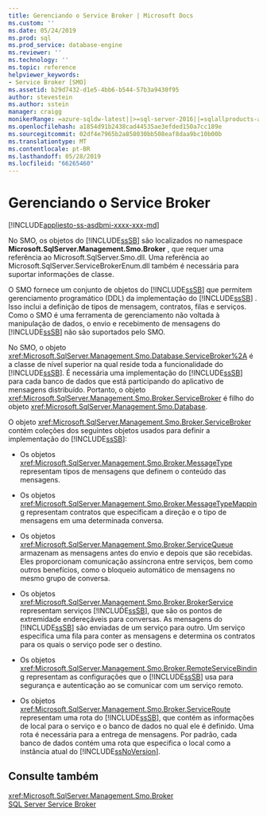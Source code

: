 ```yaml
---
title: Gerenciando o Service Broker | Microsoft Docs
ms.custom: ''
ms.date: 05/24/2019
ms.prod: sql
ms.prod_service: database-engine
ms.reviewer: ''
ms.technology: ''
ms.topic: reference
helpviewer_keywords:
- Service Broker [SMO]
ms.assetid: b29d7432-d1e5-4bb6-b544-57b3a9430f95
author: stevestein
ms.author: sstein
manager: craigg
monikerRange: =azure-sqldw-latest||>=sql-server-2016||=sqlallproducts-allversions||>=sql-server-linux-2017||=azuresqldb-mi-current
ms.openlocfilehash: a1854d91b2438cad44535ae3efded150a7cc189e
ms.sourcegitcommit: 02df4e7965b2a858030bb508eaf8daa9bc10b00b
ms.translationtype: MT
ms.contentlocale: pt-BR
ms.lasthandoff: 05/28/2019
ms.locfileid: "66265460"
---
```

# <a name="managing-service-broker"></a>Gerenciando o Service Broker

[!INCLUDE[appliesto-ss-asdbmi-xxxx-xxx-md](../../../includes/appliesto-ss-asdbmi-xxxx-xxx-md.md)]

  No SMO, os objetos do [!INCLUDE[ssSB](../../../includes/sssb-md.md)] são localizados no namespace **Microsoft.SqlServer.Management.Smo.Broker** , que requer uma referência ao Microsoft.SqlServer.Smo.dll. Uma referência ao Microsoft.SqlServer.ServiceBrokerEnum.dll também é necessária para suportar informações de classe.  
  
 O SMO fornece um conjunto de objetos do [!INCLUDE[ssSB](../../../includes/sssb-md.md)] que permitem gerenciamento programático (DDL) da implementação do [!INCLUDE[ssSB](../../../includes/sssb-md.md)] . Isso inclui a definição de tipos de mensagem, contratos, filas e serviços. Como o SMO é uma ferramenta de gerenciamento não voltada à manipulação de dados, o envio e recebimento de mensagens do [!INCLUDE[ssSB](../../../includes/sssb-md.md)] não são suportados pelo SMO.  
  
 No SMO, o objeto <xref:Microsoft.SqlServer.Management.Smo.Database.ServiceBroker%2A> é a classe de nível superior na qual reside toda a funcionalidade do [!INCLUDE[ssSB](../../../includes/sssb-md.md)]. É necessária uma implementação do [!INCLUDE[ssSB](../../../includes/sssb-md.md)] para cada banco de dados que está participando do aplicativo de mensagens distribuído. Portanto, o objeto <xref:Microsoft.SqlServer.Management.Smo.Broker.ServiceBroker> é filho do objeto <xref:Microsoft.SqlServer.Management.Smo.Database>.  
  
 O objeto <xref:Microsoft.SqlServer.Management.Smo.Broker.ServiceBroker> contém coleções dos seguintes objetos usados para definir a implementação do [!INCLUDE[ssSB](../../../includes/sssb-md.md)]:  
  
-   Os objetos <xref:Microsoft.SqlServer.Management.Smo.Broker.MessageType> representam tipos de mensagens que definem o conteúdo das mensagens.  
  
-   Os objetos <xref:Microsoft.SqlServer.Management.Smo.Broker.MessageTypeMapping> representam contratos que especificam a direção e o tipo de mensagens em uma determinada conversa.  
  
-   Os objetos <xref:Microsoft.SqlServer.Management.Smo.Broker.ServiceQueue> armazenam as mensagens antes do envio e depois que são recebidas. Eles proporcionam comunicação assíncrona entre serviços, bem como outros benefícios, como o bloqueio automático de mensagens no mesmo grupo de conversa.  
  
-   Os objetos <xref:Microsoft.SqlServer.Management.Smo.Broker.BrokerService> representam serviços [!INCLUDE[ssSB](../../../includes/sssb-md.md)], que são os pontos de extremidade endereçáveis para conversas. As mensagens do [!INCLUDE[ssSB](../../../includes/sssb-md.md)] são enviadas de um serviço para outro. Um serviço especifica uma fila para conter as mensagens e determina os contratos para os quais o serviço pode ser o destino.  
  
-   Os objetos <xref:Microsoft.SqlServer.Management.Smo.Broker.RemoteServiceBinding> representam as configurações que o [!INCLUDE[ssSB](../../../includes/sssb-md.md)] usa para segurança e autenticação ao se comunicar com um serviço remoto.  
  
-   Os objetos <xref:Microsoft.SqlServer.Management.Smo.Broker.ServiceRoute> representam uma rota do [!INCLUDE[ssSB](../../../includes/sssb-md.md)], que contém as informações de local para o serviço e o banco de dados no qual ele é definido. Uma rota é necessária para a entrega de mensagens. Por padrão, cada banco de dados contém uma rota que especifica o local como a instância atual do [!INCLUDE[ssNoVersion](../../../includes/ssnoversion-md.md)].  
  
## <a name="see-also"></a>Consulte também  
 <xref:Microsoft.SqlServer.Management.Smo.Broker>   
 [SQL Server Service Broker](../../../database-engine/configure-windows/sql-server-service-broker.md)  
  
  
